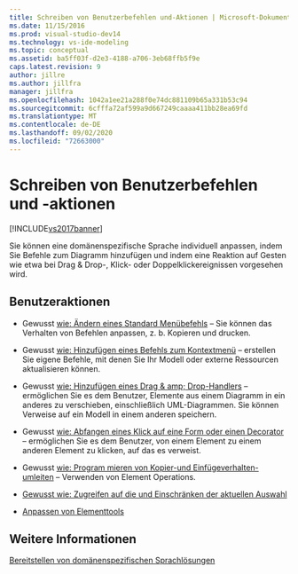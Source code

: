 ```yaml
---
title: Schreiben von Benutzerbefehlen und-Aktionen | Microsoft-Dokumentation
ms.date: 11/15/2016
ms.prod: visual-studio-dev14
ms.technology: vs-ide-modeling
ms.topic: conceptual
ms.assetid: ba5ff03f-d2e3-4188-a706-3eb68ffb5f9e
caps.latest.revision: 9
author: jillre
ms.author: jillfra
manager: jillfra
ms.openlocfilehash: 1042a1ee21a288f0e74dc881109b65a331b53c94
ms.sourcegitcommit: 6cfffa72af599a9d667249caaaa411bb28ea69fd
ms.translationtype: MT
ms.contentlocale: de-DE
ms.lasthandoff: 09/02/2020
ms.locfileid: "72663000"
---
```

# <a name="writing-user-commands-and-actions"></a>Schreiben von Benutzerbefehlen und -aktionen
[!INCLUDE[vs2017banner](../includes/vs2017banner.md)]

Sie können eine domänenspezifische Sprache individuell anpassen, indem Sie Befehle zum Diagramm hinzufügen und indem eine Reaktion auf Gesten wie etwa bei Drag & Drop-, Klick- oder Doppelklickereignissen vorgesehen wird.

## <a name="user-actions"></a>Benutzeraktionen

- Gewusst [wie: Ändern eines Standard Menübefehls](../modeling/how-to-modify-a-standard-menu-command-in-a-domain-specific-language.md) – Sie können das Verhalten von Befehlen anpassen, z. b. Kopieren und drucken.

- Gewusst [wie: Hinzufügen eines Befehls zum Kontextmenü](../modeling/how-to-add-a-command-to-the-shortcut-menu.md) – erstellen Sie eigene Befehle, mit denen Sie Ihr Modell oder externe Ressourcen aktualisieren können.

- Gewusst [wie: Hinzufügen eines Drag & amp; Drop-Handlers](../modeling/how-to-add-a-drag-and-drop-handler.md) – ermöglichen Sie es dem Benutzer, Elemente aus einem Diagramm in ein anderes zu verschieben, einschließlich UML-Diagrammen. Sie können Verweise auf ein Modell in einem anderen speichern.

- Gewusst [wie: Abfangen eines Klick auf eine Form oder einen Decorator](../modeling/how-to-intercept-a-click-on-a-shape-or-decorator.md) – ermöglichen Sie es dem Benutzer, von einem Element zu einem anderen Element zu klicken, auf das es verweist.

- Gewusst [wie: Program mieren von Kopier-und Einfügeverhalten-umleiten](../misc/how-to-program-copy-and-paste-behavior-redirect.md) – Verwenden von Element Operations.

- [Gewusst wie: Zugreifen auf die und Einschränken der aktuellen Auswahl](../modeling/how-to-access-and-constrain-the-current-selection.md)

- [Anpassen von Elementtools](../modeling/customizing-element-tools.md)

## <a name="see-also"></a>Weitere Informationen
 [Bereitstellen von domänenspezifischen Sprachlösungen](../modeling/deploying-domain-specific-language-solutions.md)
